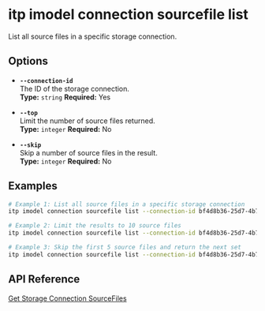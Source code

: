 # itp imodel connection sourcefile list

List all source files in a specific storage connection.

## Options

- **`--connection-id`**  
  The ID of the storage connection.  
  **Type:** `string` **Required:** Yes

- **`--top`**  
  Limit the number of source files returned.  
  **Type:** `integer` **Required:** No

- **`--skip`**  
  Skip a number of source files in the result.  
  **Type:** `integer` **Required:** No

## Examples

```bash
# Example 1: List all source files in a specific storage connection
itp imodel connection sourcefile list --connection-id bf4d8b36-25d7-4b72-b38b-12c1f0325f42

# Example 2: Limit the results to 10 source files
itp imodel connection sourcefile list --connection-id bf4d8b36-25d7-4b72-b38b-12c1f0325f42 --top 10

# Example 3: Skip the first 5 source files and return the next set
itp imodel connection sourcefile list --connection-id bf4d8b36-25d7-4b72-b38b-12c1f0325f42 --skip 5
```

## API Reference

[Get Storage Connection SourceFiles](https://developer.bentley.com/apis/synchronization/operations/get-storage-connection-sourcefiles/)
